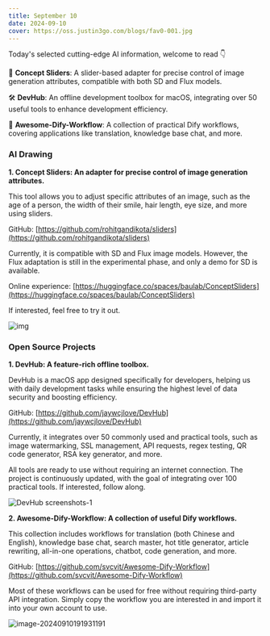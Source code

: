 ```yaml
---
title: September 10
date: 2024-09-10
cover: https://oss.justin3go.com/blogs/fav0-001.jpg
---
```


Today's selected cutting-edge AI information, welcome to read 👇

🎨 **Concept Sliders**: A slider-based adapter for precise control of image generation attributes, compatible with both SD and Flux models.

🛠️ **DevHub**: An offline development toolbox for macOS, integrating over 50 useful tools to enhance development efficiency.

🔧 **Awesome-Dify-Workflow**: A collection of practical Dify workflows, covering applications like translation, knowledge base chat, and more.

### AI Drawing

**1. Concept Sliders: An adapter for precise control of image generation attributes.**

This tool allows you to adjust specific attributes of an image, such as the age of a person, the width of their smile, hair length, eye size, and more using sliders.

GitHub: [https://github.com/rohitgandikota/sliders](https://github.com/rohitgandikota/sliders)

Currently, it is compatible with SD and Flux image models. However, the Flux adaptation is still in the experimental phase, and only a demo for SD is available.

Online experience: [https://huggingface.co/spaces/baulab/ConceptSliders](https://huggingface.co/spaces/baulab/ConceptSliders)

If interested, feel free to try it out.

![img](https://cdn.jsdelivr.net/gh/freelander/oss@master/baodian/2024-09-10/main_figure.png)


### Open Source Projects

**1. DevHub: A feature-rich offline toolbox.**

DevHub is a macOS app designed specifically for developers, helping us with daily development tasks while ensuring the highest level of data security and boosting efficiency.

GitHub: [https://github.com/jaywcjlove/DevHub](https://github.com/jaywcjlove/DevHub)

Currently, it integrates over 50 commonly used and practical tools, such as image watermarking, SSL management, API requests, regex testing, QR code generator, RSA key generator, and more.

All tools are ready to use without requiring an internet connection. The project is continuously updated, with the goal of integrating over 100 practical tools. If interested, follow along.

![DevHub screenshots-1](https://cdn.jsdelivr.net/gh/freelander/oss@master/ai-daily/2024-09-10/screenshots-1.png)

**2. Awesome-Dify-Workflow: A collection of useful Dify workflows.**

This collection includes workflows for translation (both Chinese and English), knowledge base chat, search master, hot title generator, article rewriting, all-in-one operations, chatbot, code generation, and more.

GitHub: [https://github.com/svcvit/Awesome-Dify-Workflow](https://github.com/svcvit/Awesome-Dify-Workflow)

Most of these workflows can be used for free without requiring third-party API integration. Simply copy the workflow you are interested in and import it into your own account to use.

![image-20240910191931191](https://cdn.jsdelivr.net/gh/freelander/oss@master/baodian/2024-09-10/image-20240910191931191.png)
